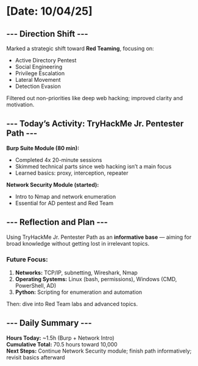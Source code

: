 # [Date: 10/04/25]

## --- Direction Shift ---

Marked a strategic shift toward **Red Teaming**, focusing on:
- Active Directory Pentest  
- Social Engineering  
- Privilege Escalation  
- Lateral Movement  
- Detection Evasion

Filtered out non-priorities like deep web hacking; improved clarity and motivation.

## --- Today’s Activity: TryHackMe Jr. Pentester Path ---

**Burp Suite Module (80 min):**  
- Completed 4x 20-minute sessions  
- Skimmed technical parts since web hacking isn’t a main focus  
- Learned basics: proxy, interception, repeater

**Network Security Module (started):**  
- Intro to Nmap and network enumeration  
- Essential for AD pentest and Red Team

## --- Reflection and Plan ---

Using TryHackMe Jr. Pentester Path as an **informative base** — aiming for broad knowledge without getting lost in irrelevant topics.

### Future Focus:
1. **Networks:** TCP/IP, subnetting, Wireshark, Nmap  
2. **Operating Systems:** Linux (bash, permissions), Windows (CMD, PowerShell, AD)  
3. **Python:** Scripting for enumeration and automation  

Then: dive into Red Team labs and advanced topics.

## --- Daily Summary ---

**Hours Today:** ~1.5h (Burp + Network Intro)  
**Cumulative Total:** 70.5 hours toward 10,000  
**Next Steps:** Continue Network Security module; finish path informatively; revisit basics afterward
